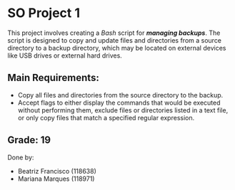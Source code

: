 # SO Project 1
This project involves creating a *Bash* script for ***managing backups***. The script is designed to copy and update files and directories from a source directory to a backup directory, which may be located on external devices like USB drives or external hard drives.

## Main Requirements:
- Copy all files and directories from the source directory to the backup.
- Accept flags to either display the commands that would be executed without performing them, exclude files or directories listed in a text file, or only copy files that match a specified regular expression.

## Grade: 19
Done by:
- Beatriz Francisco (118638)
- Mariana Marques (118971)
